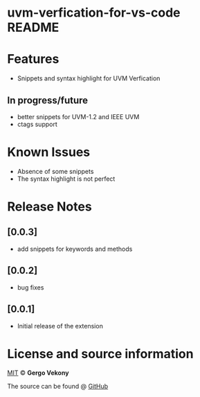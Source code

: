 # uvm-verfication-for-vs-code README

# Features

* Snippets and syntax highlight for UVM Verfication
## In progress/future
* better  snippets for UVM-1.2 and IEEE UVM
* ctags support



# Known Issues

* Absence of some snippets
* The syntax highlight is not perfect



# Release Notes
## [0.0.3]
* add snippets for keywords and methods
## [0.0.2]

* bug fixes
## [0.0.1]

* Initial release of the extension

# License and source information

[MIT](https://github.com/gvekony/sv-1800-2012/blob/master/LICENSE.md) &copy; **Gergo Vekony**

The source can be found @ [GitHub](https://github.com/gvekony/sv-1800-2012)
